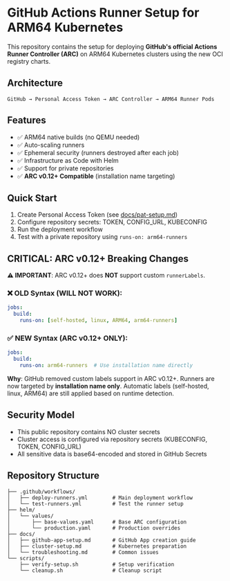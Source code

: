 # GitHub Actions Runner Setup for ARM64 Kubernetes

This repository contains the setup for deploying **GitHub's official Actions Runner Controller (ARC)** on ARM64 Kubernetes clusters using the new OCI registry charts.

## Architecture

```
GitHub → Personal Access Token → ARC Controller → ARM64 Runner Pods
```

## Features

- ✅ ARM64 native builds (no QEMU needed)
- ✅ Auto-scaling runners
- ✅ Ephemeral security (runners destroyed after each job)
- ✅ Infrastructure as Code with Helm
- ✅ Support for private repositories
- ✅ **ARC v0.12+ Compatible** (installation name targeting)

## Quick Start

1. Create Personal Access Token (see [docs/pat-setup.md](./docs/pat-setup.md))
2. Configure repository secrets: TOKEN, CONFIG_URL, KUBECONFIG
3. Run the deployment workflow
4. Test with a private repository using `runs-on: arm64-runners`

## **CRITICAL: ARC v0.12+ Breaking Changes**

**⚠️ IMPORTANT**: ARC v0.12+ does **NOT** support custom `runnerLabels`. 

### ❌ OLD Syntax (WILL NOT WORK):
```yaml
jobs:
  build:
    runs-on: [self-hosted, linux, ARM64, arm64-runners]
```

### ✅ NEW Syntax (ARC v0.12+ ONLY):
```yaml
jobs:
  build:
    runs-on: arm64-runners  # Use installation name directly
```

**Why**: GitHub removed custom labels support in ARC v0.12+. Runners are now targeted by **installation name only**. Automatic labels (self-hosted, linux, ARM64) are still applied based on runtime detection.

## Security Model

- This public repository contains NO cluster secrets
- Cluster access is configured via repository secrets (KUBECONFIG, TOKEN, CONFIG_URL)
- All sensitive data is base64-encoded and stored in GitHub Secrets

## Repository Structure

```
├── .github/workflows/
│   ├── deploy-runners.yml        # Main deployment workflow
│   └── test-runners.yml          # Test the runner setup
├── helm/
│   └── values/
│       ├── base-values.yaml      # Base ARC configuration
│       └── production.yaml       # Production overrides
├── docs/
│   ├── github-app-setup.md       # GitHub App creation guide
│   ├── cluster-setup.md          # Kubernetes preparation
│   └── troubleshooting.md        # Common issues
└── scripts/
    ├── verify-setup.sh           # Setup verification
    └── cleanup.sh                # Cleanup script
```

